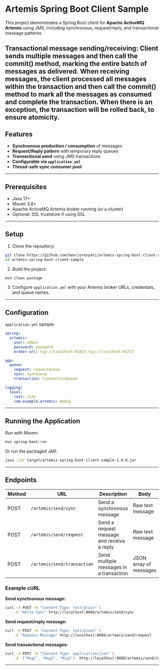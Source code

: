 # Artemis Spring Boot Client Sample

This project demonstrates a Spring Boot client for **Apache ActiveMQ Artemis** using JMS, including synchronous, request/reply, and transactional message patterns.

Transactional message sending/receiving: Client sends multiple messages and then call the commit() method, marking the entire batch of messages as delivered. When receiving messages, the client processed all messages within the transaction and then call the commit() method to mark all the messages as consumed and complete the transaction. When there is an exception, the transaction will be rolled back, to ensure atomicity.
---

## Features

- **Synchronous production / consumption** of messages
- **Request/Reply pattern** with temporary reply queues
- **Transactional send** using JMS transactions
- **Configurable via `application.yml`**
- **Thread-safe sync consumer pool**

---

## Prerequisites

- Java 17+
- Maven 3.8+
- Apache ActiveMQ Artemis broker running (or a cluster)
- Optional: SSL truststore if using SSL

---

## Setup

1. Clone the repository:

```bash
git clone https://github.com/henriorespati/artemis-spring-boot-client-sample.git
cd artemis-spring-boot-client-sample
````

2. Build the project:

```bash
mvn clean package
```

3. Configure `application.yml` with your Artemis broker URLs, credentials, and queue names.

---

## Configuration

`application.yml` sample:

```yaml
spring:
  artemis:
    user: admin
    password: password
    broker-url: tcp://localhost:61617,tcp://localhost:61717

app:
  queue:
    request: requestQueue
    sync: syncQueue
    transaction: transactionQueue

logging:
  level:
    root: info
    com.example.artemis: debug
```

---

## Running the Application

Run with Maven:

```bash
mvn spring-boot:run
```

Or run the packaged JAR:

```bash
java -jar target/artemis-spring-boot-client-sample-1.0.0.jar
```

---

## Endpoints

| Method | URL                         | Description                                | Body                   |
| ------ | --------------------------- | ------------------------------------------ | ---------------------- |
| POST   | `/artemis/send/sync`        | Send a synchronous message                 | Raw text message       |
| POST   | `/artemis/send/request`     | Send a request message and receive a reply | Raw text message       |
| POST   | `/artemis/send/transaction` | Send multiple messages in a transaction    | JSON array of messages |

### Example cURL

**Send synchronous message:**

```bash
curl -X POST -H "Content-Type: text/plain" \
    -d "Hello Sync" http://localhost:8080/artemis/send/sync
```

**Send request/reply message:**

```bash
curl -X POST -H "Content-Type: text/plain" \
    -d "Request Message" http://localhost:8080/artemis/send/request
```

**Send transactional messages:**

```bash
curl -X POST -H "Content-Type: application/json" \
    -d '["Msg1", "Msg2", "Msg3"]' http://localhost:8080/artemis/send/transaction
```

---
